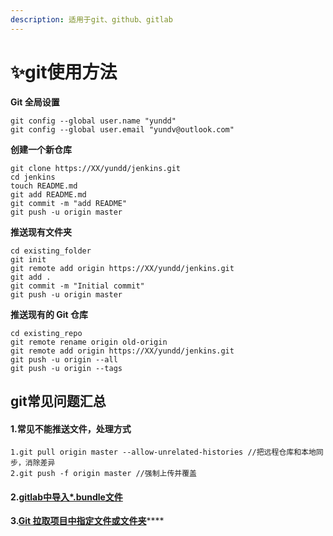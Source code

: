 ```yaml
---
description: 适用于git、github、gitlab
---
```


# ✨git使用方法

**Git 全局设置**

```text
git config --global user.name "yundd"
git config --global user.email "yundv@outlook.com"
```

**创建一个新仓库**

```text
git clone https://XX/yundd/jenkins.git
cd jenkins
touch README.md
git add README.md
git commit -m "add README"
git push -u origin master
```

**推送现有文件夹**

```text
cd existing_folder
git init
git remote add origin https://XX/yundd/jenkins.git
git add .
git commit -m "Initial commit"
git push -u origin master
```

**推送现有的 Git 仓库**

```text
cd existing_repo
git remote rename origin old-origin
git remote add origin https://XX/yundd/jenkins.git
git push -u origin --all
git push -u origin --tags
```

## git常见问题汇总

#### 1.常见不能推送文件，处理方式

```text
1.git pull origin master --allow-unrelated-histories //把远程仓库和本地同步，消除差异
2.git push -f origin master //强制上传并覆盖
```

#### 2.[gitlab中导入\*.bundle文件](gitlab-dao-ru-git-bundle-wen-jian.md)

**3.**[**Git 拉取项目中指定文件或文件夹**](git-la-qu-xiang-mu-zhong-zhi-ding-wen-jian-huo-wen-jian-jia.md)\*\*\*\*

